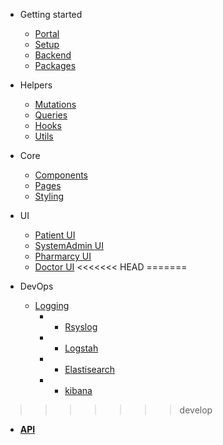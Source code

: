 - Getting started

  - [Portal](README.md)
  - [Setup](setup.md)
  - [Backend](backend.md)
  - [Packages](packages.md)

- Helpers

  - [Mutations](mutations.md)
  - [Queries](queries.md)
  - [Hooks](hooks.md)
  - [Utils](utils.md)

- Core

  - [Components](components.md)
  - [Pages](pages.md)
  - [Styling](styling.md)

- UI

  - [Patient UI](patientui.md)
  - [SystemAdmin UI](sysadminui.md)
  - [Pharmarcy UI](pharmarcyui.md)
  - [Doctor UI](doctorui.md)
<<<<<<< HEAD
=======

- DevOps

  - [Logging](logging.md)
    - - [Rsyslog](rsyslog.md)
    - - [Logstah](logstash.md)
    - - [Elastisearch](elasticsearch.md)
    - - [kibana](kibana.md)
 
>>>>>>> develop

- [**API**](backend.md)
